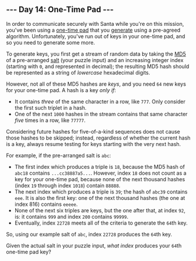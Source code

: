 ## \--- Day 14: One-Time Pad ---

In order to communicate securely with Santa while you're on this
mission, you've been using a [one-time
pad](https://en.wikipedia.org/wiki/One-time_pad) that you
[generate](https://en.wikipedia.org/wiki/Security_through_obscurity)
using a pre-agreed algorithm. Unfortunately, you've run out of keys in
your one-time pad, and so you need to generate some more.

To generate keys, you first get a stream of random data by taking the
[MD5](https://en.wikipedia.org/wiki/MD5) of a pre-arranged
[salt](https://en.wikipedia.org/wiki/Salt_\(cryptography\)) (your puzzle
input) and an increasing integer index (starting with `0`, and
represented in decimal); the resulting MD5 hash should be represented as
a string of *lowercase* hexadecimal digits.

However, not all of these MD5 hashes are *keys*, and you need `64` new
keys for your one-time pad. A hash is a key *only if*:

  - It contains *three* of the same character in a row, like `777`. Only
    consider the first such triplet in a hash.
  - One of the next `1000` hashes in the stream contains that same
    character *five* times in a row, like `77777`.

Considering future hashes for five-of-a-kind sequences does not cause
those hashes to be skipped; instead, regardless of whether the current
hash is a key, always resume testing for keys starting with the very
next hash.

For example, if the pre-arranged salt is `abc`:

  - The first index which produces a triple is `18`, because the MD5
    hash of `abc18` contains `...cc38887a5...`. However, index `18` does
    not count as a key for your one-time pad, because none of the next
    thousand hashes (index `19` through index `1018`) contain `88888`.
  - The next index which produces a triple is `39`; the hash of `abc39`
    contains `eee`. It is also the first key: one of the next thousand
    hashes (the one at index 816) contains `eeeee`.
  - None of the next six triples are keys, but the one after that, at
    index `92`, is: it contains `999` and index `200` contains `99999`.
  - Eventually, index `22728` meets all of the criteria to generate the
    `64`th key.

So, using our example salt of `abc`, index `22728` produces the `64`th
key.

Given the actual salt in your puzzle input, *what index* produces your
`64`th one-time pad key?

